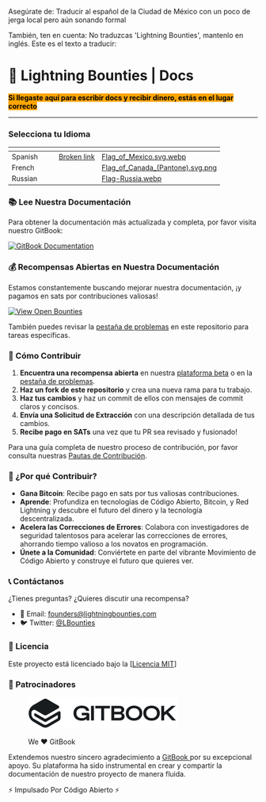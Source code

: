 Asegúrate de: Traducir al español de la Ciudad de México con un poco de jerga local pero aún sonando formal

También, ten en cuenta: No traduzcas 'Lightning Bounties', mantenlo en inglés. Este es el texto a traducir:
# 📖 Lightning Bounties | Docs

<mark style="background-color:orange;">**Si llegaste aquí para escribir docs y recibir dinero, estás en el lugar correcto**</mark>

***

### Selecciona tu Idioma

<table data-view="cards"><thead><tr><th></th><th></th><th></th><th data-hidden data-card-target data-type="content-ref"></th><th data-hidden data-card-cover data-type="files"></th></tr></thead><tbody><tr><td>Spanish</td><td></td><td></td><td><a href="broken-reference">Broken link</a></td><td><a href=".gitbook/assets/Flag_of_Mexico.svg.webp">Flag_of_Mexico.svg.webp</a></td></tr><tr><td>French</td><td></td><td></td><td></td><td><a href=".gitbook/assets/Flag_of_Canada_(Pantone).svg.png">Flag_of_Canada_(Pantone).svg.png</a></td></tr><tr><td>Russian</td><td></td><td></td><td></td><td><a href=".gitbook/assets/Flag-Russia.webp">Flag-Russia.webp</a></td></tr></tbody></table>

### 📚 Lee Nuestra Documentación

Para obtener la documentación más actualizada y completa, por favor visita nuestro GitBook:

[![GitBook Documentation](https://img.shields.io/badge/GitBook-Documentation-blue?style=for-the-badge\&logo=gitbook)](https://lightning-bounties.gitbook.io/docs/getting-started/getting-started)

### 💰 Recompensas Abiertas en Nuestra Documentación

Estamos constantemente buscando mejorar nuestra documentación, ¡y pagamos en sats por contribuciones valiosas!

[![View Open Bounties](https://img.shields.io/badge/View%20Open%20Bounties-orange?style=for-the-badge)](https://beta.lightningbounties.com)

También puedes revisar la [pestaña de problemas](https://github.com/MIT-Bitcoin-2024/demo-gitbook/issues) en este repositorio para tareas específicas.

### 🚀 Cómo Contribuir

1. **Encuentra una recompensa abierta** en nuestra [plataforma beta](https://beta.lightningbounties.com) o en la [pestaña de problemas](https://github.com/MIT-Bitcoin-2024/demo-gitbook/issues).
2. **Haz un fork de este repositorio** y crea una nueva rama para tu trabajo.
3. **Haz tus cambios** y haz un commit de ellos con mensajes de commit claros y concisos.
4. **Envía una Solicitud de Extracción** con una descripción detallada de tus cambios.
5. **Recibe pago en SATs** una vez que tu PR sea revisado y fusionado!

Para una guía completa de nuestro proceso de contribución, por favor consulta nuestras [Pautas de Contribución](about-lb/contributing.md).

### 🌟 ¿Por qué Contribuir?

* **Gana Bitcoin**: Recibe pago en sats por tus valiosas contribuciones.
* **Aprende**: Profundiza en tecnologías de Código Abierto, Bitcoin, y Red Lightning y descubre el futuro del dinero y la tecnología descentralizada.
* **Acelera las Correcciones de Errores**: Colabora con investigadores de seguridad talentosos para acelerar las correcciones de errores, ahorrando tiempo valioso a los novatos en programación.
* **Únete a la Comunidad**: Conviértete en parte del vibrante Movimiento de Código Abierto y construye el futuro que quieres ver.

### 📞 Contáctanos

¿Tienes preguntas? ¿Quieres discutir una recompensa?

* 📧 Email: [founders@lightningbounties.com](mailto:founders@lightningbounties.com)
* 🐦 Twitter: [@LBounties](https://x.com/LBounties)

### 📜 Licencia

Este proyecto está licenciado bajo la \[[Licencia MIT](https://github.com/MIT-Bitcoin-2024/demo-gitbook?tab=License-1-ov-file)]

### :handshake: Patrocinadores

<div align="left" data-full-width="false">

<figure><img src=".gitbook/assets/GitBook - Dark.jpg" alt="GitBook Is The Best Documentation Platform Ever!" width="302"><figcaption><p>We <span data-gb-custom-inline data-tag="emoji" data-code="2764">❤️</span> GitBook</p></figcaption></figure>

</div>

Extendemos nuestro sincero agradecimiento a [GitBook ](https://www.gitbook.com/) por su excepcional apoyo. Su plataforma ha sido instrumental en crear y compartir la documentación de nuestro proyecto de manera fluida.

⚡ Impulsado Por Código Abierto ⚡